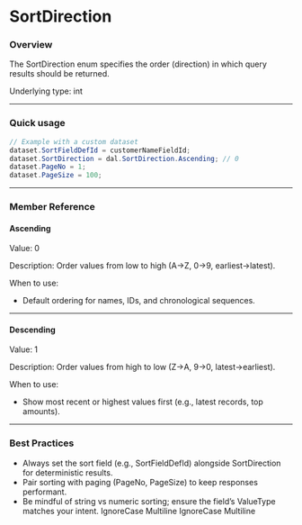 # SortDirection

### Overview

The SortDirection enum specifies the order (direction) in which query results should be returned.

Underlying type: int

***

### Quick usage

```csharp
// Example with a custom dataset
dataset.SortFieldDefId = customerNameFieldId;
dataset.SortDirection = dal.SortDirection.Ascending; // 0
dataset.PageNo = 1;
dataset.PageSize = 100;
```

***

### Member Reference

#### Ascending

Value: 0

Description: Order values from low to high (A→Z, 0→9, earliest→latest).

When to use:

* Default ordering for names, IDs, and chronological sequences.

***

#### Descending

Value: 1

Description: Order values from high to low (Z→A, 9→0, latest→earliest).

When to use:

* Show most recent or highest values first (e.g., latest records, top amounts).

***

### Best Practices

* Always set the sort field (e.g., SortFieldDefId) alongside SortDirection for deterministic results.
* Pair sorting with paging (PageNo, PageSize) to keep responses performant.
* Be mindful of string vs numeric sorting; ensure the field’s ValueType matches your intent.
 IgnoreCase Multiline IgnoreCase Multiline
